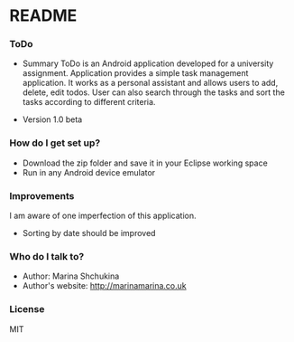 # README #

### ToDo ###

* Summary
ToDo is an Android application developed for a university assignment. Application provides a simple task management application. It works as a personal assistant and allows users to add, delete, edit todos. User can also search through the tasks and sort the tasks according to different criteria.

* Version
1.0 beta

### How do I get set up? ###

* Download the zip folder and save it in your Eclipse working space
* Run in any Android device emulator

### Improvements ###

I am aware of one imperfection of this application.
* Sorting by date should be improved

### Who do I talk to? ###

* Author: Marina Shchukina
* Author's website: http://marinamarina.co.uk

### License ###
MIT